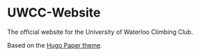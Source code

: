 # UWCC-Website

The official website for the University of Waterloo Climbing Club. 

Based on the [Hugo Paper theme](https://github.com/nanxiaobei/hugo-paper).
